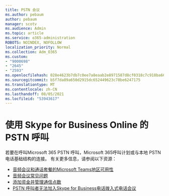 ```yaml
---
title: PSTN 会议
ms.author: pebaum
author: pebaum
manager: scotv
ms.audience: Admin
ms.topic: article
ms.service: o365-administration
ROBOTS: NOINDEX, NOFOLLOW
localization_priority: Normal
ms.collection: Adm_O365
ms.custom:
- "9000698"
- "2645"
- "2593"
ms.openlocfilehash: 028e4623b7db7c0ee7a8eaab2e8971587d8cf0318c7c918ba6621f0d57b116be
ms.sourcegitcommit: b5f7da89a650d2915dc652449623c78be6247175
ms.translationtype: MT
ms.contentlocale: zh-CN
ms.lasthandoff: 08/05/2021
ms.locfileid: "53943617"
---
```

# <a name="pstn-calling-with-skype-for-business-online"></a>使用 Skype for Business Online 的 PSTN 呼叫

若要在呼叫Microsoft 365 PSTN 呼叫，Microsoft 365呼叫计划或[](https://docs.microsoft.com/microsoftteams/what-is-phone-system-in-office-365#more-about-calling-plans)与本地 PSTN 电话基础结构的连接。 有关更多信息，请参阅以下资源： 

- [音频会议和通话套餐的Microsoft Teams地区可用性](https://docs.microsoft.com/microsoftteams/country-and-region-availability-for-audio-conferencing-and-calling-plans/country-and-region-availability-for-audio-conferencing-and-calling-plans) 
- [音频会议常见问题](https://docs.microsoft.com/microsoftteams/audio-conferencing-common-questions)
- [添加资金并管理通信点数](https://docs.microsoft.com/microsoftteams/add-funds-and-manage-communications-credits)
- [PSTN 呼叫者无法加入Skype for Business电话拨入式电话会议](https://docs.microsoft.com/SkypeForBusiness/troubleshoot/online-conferencing/pstn-callers-cant-join-dial-in-call)